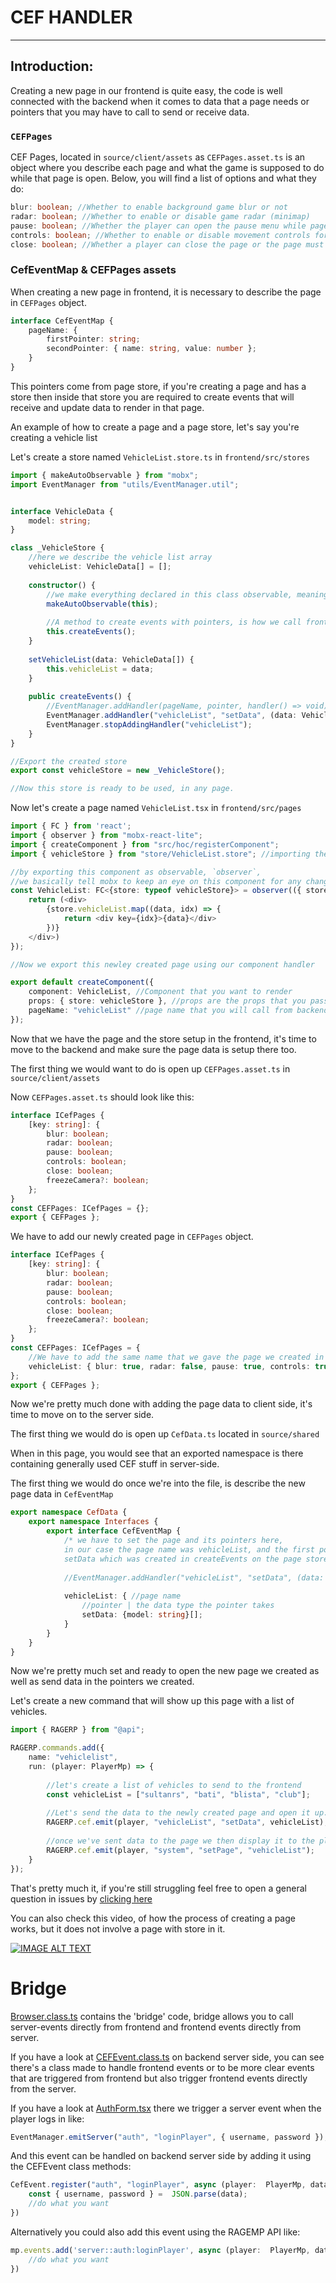 # CEF HANDLER

---
## Introduction:
Creating a new page in our frontend is quite easy, the code is well connected with the backend when it comes to data that a page needs or pointers that you may have to call to send or receive data.


### `CEFPages`

CEF Pages, located in `source/client/assets` as `CEFPages.asset.ts` is an object where you describe each page and what the game is supposed to do while that page is open.
Below, you will find a list of options and what they do:

```typescript
blur: boolean; //Whether to enable background game blur or not
radar: boolean; //Whether to enable or disable game radar (minimap)
pause: boolean; //Whether the player can open the pause menu while page is shown
controls: boolean; //Whether to enable or disable movement controls for the player while a page is shown.
close: boolean; //Whether a player can close the page or the page must be closed by the server (from code)
```



### CefEventMap & CEFPages assets

When creating a new page in frontend, it is necessary to describe the page in `CEFPages` object.

```typescript
interface CefEventMap {
    pageName: {
        firstPointer: string;
        secondPointer: { name: string, value: number };
    }
}
```
This pointers come from page store, if you're creating a page and has a store then inside that store you are required to create events that will receive and update data to render in that page.

An example of how to create a page and a page store, let's say you're creating a vehicle list 

Let's create a store named `VehicleList.store.ts` in `frontend/src/stores`
```typescript
import { makeAutoObservable } from "mobx";
import EventManager from "utils/EventManager.util";


interface VehicleData {
    model: string;
}

class _VehicleStore {
    //here we describe the vehicle list array
    vehicleList: VehicleData[] = [];
    
    constructor() {
        //we make everything declared in this class observable, meaning that everytime a variable changes in the class, mobx will try to re-render it where ever its being used in pages.
        makeAutoObservable(this);
        
        //A method to create events with pointers, is how we call frontend from the backend.
        this.createEvents();
    }
    
    setVehicleList(data: VehicleData[]) {
        this.vehicleList = data;
    }
    
    public createEvents() {
        //EventManager.addHandler(pageName, pointer, handler() => void);
        EventManager.addHandler("vehicleList", "setData", (data: VehicleData) => this.setVehicleList(data));
        EventManager.stopAddingHandler("vehicleList");
    }
}

//Export the created store
export const vehicleStore = new _VehicleStore();

//Now this store is ready to be used, in any page.
```

Now let's create a page named `VehicleList.tsx` in `frontend/src/pages`

```typescript
import { FC } from 'react';
import { observer } from "mobx-react-lite";
import { createComponent } from "src/hoc/registerComponent";
import { vehicleStore } from "store/VehicleList.store"; //importing the store we just created above

//by exporting this component as observable, `observer`, 
//we basically tell mobx to keep an eye on this component for any change that we may do in the store linked to it.
const VehicleList: FC<{store: typeof vehicleStore}> = observer(({ store }) => {
    return (<div>
        {store.vehicleList.map((data, idx) => {
            return <div key={idx}>{data}</div>
        })}
    </div>)
});

//Now we export this newley created page using our component handler

export default createComponent({
    component: VehicleList, //Component that you want to render
    props: { store: vehicleStore }, //props are the props that you pass on component
    pageName: "vehicleList" //page name that you will call from backend to open
});

```

Now that we have the page and the store setup in the frontend, it's time to move to the backend and make sure the page data is setup there too.

The first thing we would want to do is open up `CEFPages.asset.ts` in `source/client/assets`

Now `CEFPages.asset.ts` should look like this:
```typescript
interface ICefPages {
    [key: string]: {
        blur: boolean;
        radar: boolean;
        pause: boolean;
        controls: boolean;
        close: boolean;
        freezeCamera?: boolean;
    };
}
const CEFPages: ICefPages = {};
export { CEFPages };
```

We have to add our newly created page in `CEFPages` object.
```typescript
interface ICefPages {
    [key: string]: {
        blur: boolean;
        radar: boolean;
        pause: boolean;
        controls: boolean;
        close: boolean;
        freezeCamera?: boolean;
    };
}
const CEFPages: ICefPages = {
    //We have to add the same name that we gave the page we created in the frontend, which in our case it was vehicleList
    vehicleList: { blur: true, radar: false, pause: true, controls: true, close: true}
};
export { CEFPages };
```

Now we're pretty much done with adding the page  data to client side, it's time to move on to the server side.

The first thing we would do is open up `CefData.ts` located in `source/shared`

When in this page, you would see that an exported namespace is there containing generally used CEF stuff in server-side.

The first thing we would do once we're into the file, is describe the new page data in `CefEventMap`

```typescript
export namespace CefData {
    export namespace Interfaces {
        export interface CefEventMap {
            /* we have to set the page and its pointers here,
            in our case the page name was vehicleList, and the first pointer was 
            setData which was created in createEvents on the page store file. */
            
            //EventManager.addHandler("vehicleList", "setData", (data: VehicleData) => this.setVehicleList(data));
            
            vehicleList: { //page name
                //pointer | the data type the pointer takes
                setData: {model: string}[];
            }
        }
    }
}
```

Now we're pretty much set and ready to open the new page we created as well as send data in the pointers we created.


Let's create a new command that will show up this page with a list of vehicles.
```typescript
import { RAGERP } from "@api";

RAGERP.commands.add({
    name: "vehiclelist",
    run: (player: PlayerMp) => {
        
        //let's create a list of vehicles to send to the frontend
        const vehicleList = ["sultanrs", "bati", "blista", "club"];
        
        //Let's send the data to the newly created page and open it up.
        RAGERP.cef.emit(player, "vehicleList", "setData", vehicleList);
        
        //once we've sent data to the page we then display it to the player.        
        RAGERP.cef.emit(player, "system", "setPage", "vehicleList");
    }
});
```

That's pretty much it, if you're still struggling feel free to open a general question in issues by [clicking here](https://github.com/shr0x/ragemp-rp-gamemode/issues/new/choose)

You can also check this video, of how the process of creating a page works, but it does not involve a page with store in it.

[![IMAGE ALT TEXT](http://img.youtube.com/vi/Q-RpLBSZNlQ/0.jpg)](https://www.youtube.com/watch?v=Q-RpLBSZNlQ "How to create a page")




# Bridge

[Browser.class.ts](https://github.com/shr0x/ragemp-rp-gamemode/blob/main/source/client/classes/Browser.class.ts) contains the 'bridge' code, bridge allows you to call server-events directly from frontend and frontend events directly from server.

If you have a look at [CEFEvent.class.ts](https://github.com/shr0x/ragemp-rp-framework/blob/main/source/server/classes/CEFEvent.class.ts) on backend server side, you can see there's a class made to handle frontend events or to be more clear events that are triggered from frontend but also trigger frontend events directly from the server.

  

If you have a look at [AuthForm.tsx](https://github.com/shr0x/ragemp-rp-framework/blob/main/frontend/src/pages/auth/components/AuthForm.tsx) there we trigger a server event when the player logs in like:

```ts
EventManager.emitServer("auth", "loginPlayer", { username, password });
```

And this event can be handled on backend server side by adding it using the CEFEvent class methods:

```ts
CefEvent.register("auth", "loginPlayer", async (player:  PlayerMp, data:  string) => {
    const { username, password } =  JSON.parse(data);
    //do what you want
})
```

Alternatively you could also add this event using the RAGEMP API like:

```ts
mp.events.add('server::auth:loginPlayer', async (player:  PlayerMp, data:  string) => {
    //do what you want
})
```
